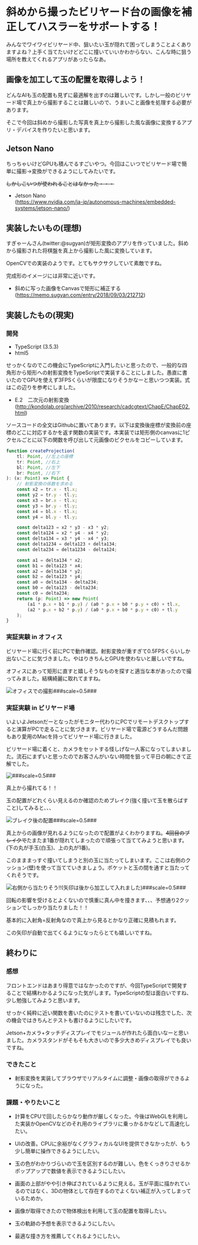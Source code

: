 # 斜めから撮ったビリヤード台の画像を補正してハスラーをサポートする！

みんなでワイワイビリヤード中、狙いたい玉が隠れて困ってしまうことよくありますよね？上手く当てたいけどどこに撞いていいかわからない、こんな時に狙う場所を教えてくれるアプリがあったらなあ。

## 画像を加工して玉の配置を取得しよう！

どんなAIも玉の配置も見ずに最適解を出すのは難しいです。しかし一般のビリヤード場で真上から撮影することは難しいので、うまいこと画像を処理する必要があります。

そこで今回は斜めから撮影した写真を真上から撮影した風な画像に変換するアプリ・デバイスを作りたいと思います。

## Jetson Nano

ちっちゃいけどGPUも積んでるすごいやつ。今回はこいつでビリヤード場で簡単に撮影→変換ができるようにしてみたいです。

<s>しかしこいつが使われることはなかった・・・</s>

- Jetson Nano  
(https://www.nvidia.com/ja-jp/autonomous-machines/embedded-systems/jetson-nano/)

## 実装したいもの(理想)

すぎゃーんさん(twitter:@sugyan)が矩形変換のアプリを作っていました。斜めから撮影された将棋盤を真上から撮影した風に変換しています。

OpenCVでの実装のようです。とてもサクサクしていて素敵ですね。

完成形のイメージには非常に近いです。

- 斜めに写った画像をCanvasで矩形に補正する  
(https://memo.sugyan.com/entry/2018/09/03/212712)

## 実装したもの(現実)

### 開発
+ TypeScript (3.5.3)
+ html5

せっかくなのでこの機会にTypeScriptに入門したいと思ったので、一般的な四角形から矩形への射影変換をTypeScriptで実装することにしました。愚直に書いたのでGPUを使えず3FPSくらいが限度になりそうかなーと思いつつ実装。式はこの辺りを参考にしました。

- E.2　二次元の射影変換  
(http://kondolab.org/archive/2010/research/cadcgtext/ChapE/ChapE02.html)

ソースコードの全文はGithubに置いてあります。以下は変換後座標が変換前の座標のどこに対応するかを返す関数の実装です。本実装では矩形側のcanvasに1ピクセルごとに以下の関数を呼び出して元画像のピクセルをコピーしています。  

```typescript
function createProjection(
    tl: Point, //左上の座標
    tr: Point, //右上
    bl: Point, //左下
    br: Point, //右下
): (x: Point) => Point {
    // 射影変換の係数を求める
    const x2 = tr.x - tl.x;
    const y2 = tr.y - tl.y;
    const x3 = br.x - tl.x;
    const y3 = br.y - tl.y;
    const x4 = bl.x - tl.x;
    const y4 = bl.y - tl.y;

    const delta123 = x2 * y3 - x3 * y2;
    const delta124 = x2 * y4 - x4 * y2;
    const delta134 = x3 * y4 - x4 * y3;
    const delta1234 = delta123 + delta134;
    const delta234 = delta1234 - delta124;

    const a1 = delta134 * x2;
    const b1 = delta123 * x4;
    const a2 = delta134 * y2;
    const b2 = delta123 * y4;
    const a0 = delta134 - delta234;
    const b0 = delta123 - delta234;
    const c0 = delta234;
    return (p: Point) => new Point(
        (a1 * p.x + b1 * p.y) / (a0 * p.x + b0 * p.y + c0) + tl.x,
        (a2 * p.x + b2 * p.y) / (a0 * p.x + b0 * p.y + c0) + tl.y
    );
}
```

### 実証実験 in オフィス

ビリヤード場に行く前にPCで動作確認。射影変換が重すぎて0.5FPSくらいしか出ないことに気づきました。やはりきちんとGPUを使わないと厳しいですね。

オフィスにあって矩形に直すと嬉しそうなものを探すと適当な本があったので撮ってみました。結構綺麗に取れてますね。

![オフィスでの撮影###scale=0.5###](../images/chapter05_prml.png)

### 実証実験 in ビリヤード場

いよいよJetsonだーとなったがモニター代わりにPCでリモートデスクトップすると演算がPCで走ることに気づきます。ビリヤード場で電源どうするんだ問題もあり愛用のMacを持ってビリヤード場に行きました。

ビリヤード場に着くと、カメラをセットする怪しげな一人客になってしまいました。流石にまずいと思ったのでお客さんがいない時間を狙って平日の朝にきて正解でした。

![###scale=0.5###](../images/chapter05_rack.png)

真上から撮れてる！！

玉の配置がどれくらい見えるのか確認のためブレイク(強く撞いて玉を散らばすこと)してみると、、、

![ブレイク後の配置###scale=0.5###](../images/chapter05_break.png)

真上からの画像が見れるようになったので配置がよくわかりますね。<s>4回目のブレイクで</s>たまたま1番が隠れてしまったので頑張って当ててみようと思います。(下の丸が手玉(白玉)、上の丸が1番)。

このまままっすぐ撞いてしまうと別の玉に当たってしまいます。ここは右側のクッション(壁)を使って当てていきましょう。ポケットと玉の間を通すと当たってくれそうです。

![右側から当たりそう!!(矢印は後から加工して入れました)###scale=0.5###](../images/chapter05_thinking.png)

回転の影響を受けるとよくないので慎重に真ん中を撞きます、、、予想通り2クッションでしっかり当たりました！！  

基本的に入射角=反射角なので真上から見るとかなり正確に見積もれます。  

この矢印が自動で出てくるようになったらとても嬉しいですね。  

## 終わりに
### 感想
フロントエンドはあまり得意ではなかったのですが、今回TypeScriptで開発することで結構わかるようになった気がします。TypeScriptの型は面白いですね、少し勉強してみようと思います。

せっかく純粋に近い関数を書いたのにテストを書いていないのは残念でした、次の機会ではきちんとテストも書けるようにしたいです。  

Jetson+カメラ+タッチディスプレイでモジュールが作れたら面白いなーと思いました。カメラスタンドがそもそも大きいので多少大きめディスプレイでも良いですね。

### できたこと

  + 射影変換を実装してブラウザでリアルタイムに調整・画像の取得ができるようになった。

### 課題・やりたいこと

  + 計算をCPUで回したらかなり動作が厳しくなった。今後はWebGLを利用した実装かOpenCVなどのそれ用のライブラリに乗っかるかなどして高速化したい。

  + UIの改善。CPUに余裕がなくグラフィカルなUIを提供できなかったが、もう少し簡単に操作できるようにしたい。

  + 玉の色がわかりづらいので玉を区別するのが難しい。色をくっきりさせるかポップアップで数値を表示できるようにしたい。

  + 画面の上部がやや引き伸ばされているように見える。玉が平面に描かれているのではなく、3Dの物体として存在するのでよくない補正が入ってしまっているためか。

  + 画像が取得できたので物体検出を利用して玉の配置を取得したい。

  + 玉の軌跡の予想を表示できるようにしたい。

  + 最適な撞き方を推薦してくれるようにしたい。

